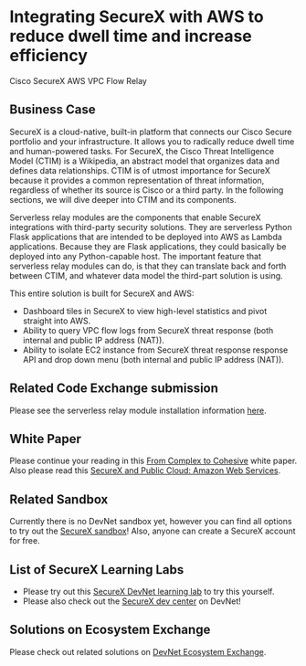 Integrating SecureX with AWS to reduce dwell time and increase efficiency
=====================================
Cisco SecureX AWS VPC Flow Relay

## Business Case
SecureX is a cloud-native, built-in platform that connects our Cisco Secure portfolio and your infrastructure. It allows you to radically reduce dwell time and human-powered tasks. For SecureX, the Cisco Threat Intelligence Model (CTIM) is a Wikipedia, an abstract model that organizes data and defines data relationships. CTIM is of utmost importance for SecureX because it provides a common representation of threat information, regardless of whether its source is Cisco or a third party. In the following sections, we will dive deeper into CTIM and its components. 

Serverless relay modules are the components that enable SecureX integrations with third-party security solutions. They are serverless Python Flask applications that are intended to be deployed into AWS as Lambda applications. Because they are Flask applications, they could basically be deployed into any Python-capable host. The important feature that serverless relay modules can do, is that they can translate back and forth between CTIM, and whatever data model the third-part solution is using.  

This entire solution is built for SecureX and AWS:
* Dashboard tiles in SecureX to view high-level statistics and pivot straight into AWS. 
* Ability to query VPC flow logs from SecureX threat response (both internal and public IP address (NAT)). 
* Ability to isolate EC2 instance from SecureX threat response response API and drop down menu (both internal and public IP address (NAT)).

## Related Code Exchange submission
Please see the serverless relay module installation information [here](https://developer.cisco.com/codeexchange/github/repo/CiscoDevNet/tr-05-aws-vpc-logs).

## White Paper
Please continue your reading in this [From Complex to Cohesive](https://www.cisco.com/c/en/us/products/collateral/security/white-paper-c11-744498.html) white paper. Also please read this [SecureX and Public Cloud: Amazon Web Services]( https://blogs.cisco.com/developer/securexaws01).

## Related Sandbox
Currently there is no DevNet sandbox yet, however you can find all options to try out the [SecureX sandbox](https://developer.cisco.com/learning/tracks/SecureX)! Also, anyone can create a SecureX account for free.

## List of SecureX Learning Labs
* Please try out this [SecureX DevNet learning lab](https://developer.cisco.com/learning/modules/securex-serverless-relay-modules) to try this yourself. 
* Please also check out the [SecureX dev center](https://developer.cisco.com/securex/) on DevNet!

## Solutions on Ecosystem Exchange
Please check out related solutions on [DevNet Ecosystem Exchange](https://developer.cisco.com/ecosystem/solutions/#key=securex).
